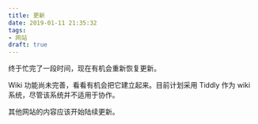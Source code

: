 ```yaml
---
title: 更新
date: 2019-01-11 21:35:32
tags:
- 网站
draft: true
---
```

终于忙完了一段时间，现在有机会重新恢复更新。

Wiki 功能尚未完善，看看有机会把它建立起来。目前计划采用 Tiddly 作为 wiki 系统，尽管该系统并不适用于协作。

其他网站的内容应该开始陆续更新。
